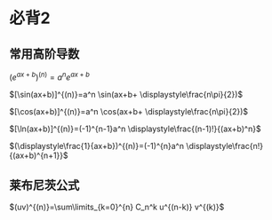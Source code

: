 # 必背2

## 常用高阶导数

$(e^{ax+b})^{(n)}=a^n e^{ax+b}$

$[\sin(ax+b)]^{(n)}=a^n \sin(ax+b+ \displaystyle\frac{n\pi}{2})$

$[\cos(ax+b)]^{(n)}=a^n \cos(ax+b+ \displaystyle\frac{n\pi}{2})$

$[\ln(ax+b)]^{(n)}=(-1)^{n-1}a^n \displaystyle\frac{(n-1)!}{(ax+b)^n}$

$(\displaystyle\frac{1}{ax+b})^{(n)}=(-1)^{n}a^n \displaystyle\frac{n!}{(ax+b)^{n+1}}$

## 莱布尼茨公式

$(uv)^{(n)}=\sum\limits_{k=0}^{n} C_n^k u^{(n-k)} v^{(k)}$
